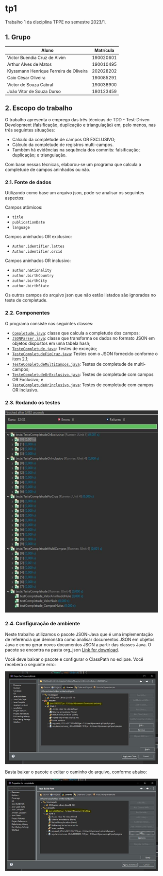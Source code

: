 #  tp1
Trabalho 1 da disciplina TPPE no semestre 2023/1.

## 1. Grupo

| Aluno                              | Matrícula  |
| ---------------------------------- | ---------- |
| Victor Buendia Cruz de Alvim       | 190020601  |
| Arthur Alves de Matos              | 190010495  |
| Klyssmann Henrique Ferreira de Oliveira | 202028202  |
| Caio César Oliveira                | 190085291  |
| Victor de Souza Cabral             | 190038900  |
| João Vitor de Souza Durso          | 180123459  |

## 2. Escopo do trabalho

O trabalho apresenta o emprego das três técnicas de TDD - Test-Driven Development (falsificação, duplicação e triangulação) em, pelo menos, nas três seguintes situações:

- Calculo da completude de campos OR EXCLUSIVO;
- Cálculo da completude de registros multi-campos.
- Também há evidências na sequência dos commits: falsificação; duplicação; e triangulação.

Com base nessas técnicas, elaborou-se um programa que calcula a completude de campos aninhados ou não.


### 2.1. Fonte de dados

Utilizando como base um arquivo json, pode-se analisar os seguintes aspectos:

Campos atômicos:
- `title`
- `publicationDate`
- `language`

Campos aninhados OR exclusivo:
- `Author.identifier.lattes`
- `Author.identifier.orcid`

Campos aninhados OR inclusivo:
- `author.nationality`
- `author.birthCountry`
- `author.birthCity`
- `author.birthState`

Os outros campos do arquivo json que não estão listados são ignorados no teste de completude.

### 2.2. Componentes

O programa consiste nas seguintes classes:

- [`Completude.java`](https://github.com/Victor-Buendia/tp1/blob/main/src/completude/Completude.java): classe que calcula a completude dos campos;
- [`JSONParser.java`](https://github.com/Victor-Buendia/tp1/blob/main/src/parser/JSONParser.java): classe que transforma os dados no formato JSON em objetos dispostos em uma tabela hash;
- [`TesteCompletude.java`](https://github.com/Victor-Buendia/tp1/blob/main/src/teste/TesteCompletude.java): Testes de exceção;
- [`TesteCompletudeFioCruz.java`](https://github.com/Victor-Buendia/tp1/blob/main/src/teste/TesteCompletudeFioCruz.java): Testes com o JSON fornecido conforme o item 2.1;
- [`TesteCompletudeMultiCampos.java`](https://github.com/Victor-Buendia/tp1/blob/main/src/teste/TesteCompletudeMultiCampos.java): Testes de completude de multi-campos;
- [`TesteCompletudeOrExclusivo.java`](https://github.com/Victor-Buendia/tp1/blob/main/src/teste/TesteCompletudeOrExclusivo.java): Testes de completude com campos OR Exclusivo; e
- [`TesteCompletudeOrInclusivo.java`](https://github.com/Victor-Buendia/tp1/blob/main/src/teste/TesteCompletudeOrInclusivo.java): Testes de completude com campos OR Inclusivo.


### 2.3. Rodando os testes

![Testes](https://github.com/Victor-Buendia/tp1/blob/main/asset/testes.JPG)


### 2.4. Configuração de ambiente

Neste trabalho utilizamos o pacote JSON-Java que é uma implementação de referência que demonstra como analisar documentos JSON em objetos Java e como gerar novos documentos JSON a partir das classes Java. O pacote se encontra na pasta org_json [Link for download](https://github.com/Victor-Buendia/tp1/tree/main/org_json).

Você deve baixar o pacote e configurar o ClassPath no eclipse. Você receberá o seguinte erro:

![Testes](https://github.com/Victor-Buendia/tp1/blob/main/asset/erro_json.JPG)

Basta baixar o pacote e editar o caminho do arquivo, conforme abaixo:

![Testes](https://github.com/Victor-Buendia/tp1/blob/main/asset/erro_json_corrigido.JPG)

